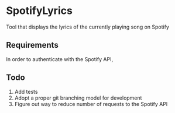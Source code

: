 # SpotifyLyrics

Tool that displays the lyrics of the currently playing song on Spotify

## Requirements

In order to authenticate with the Spotify API,

## Todo

1. Add tests
2. Adopt a proper git branching model for development
3. Figure out way to reduce number of requests to the Spotify API
